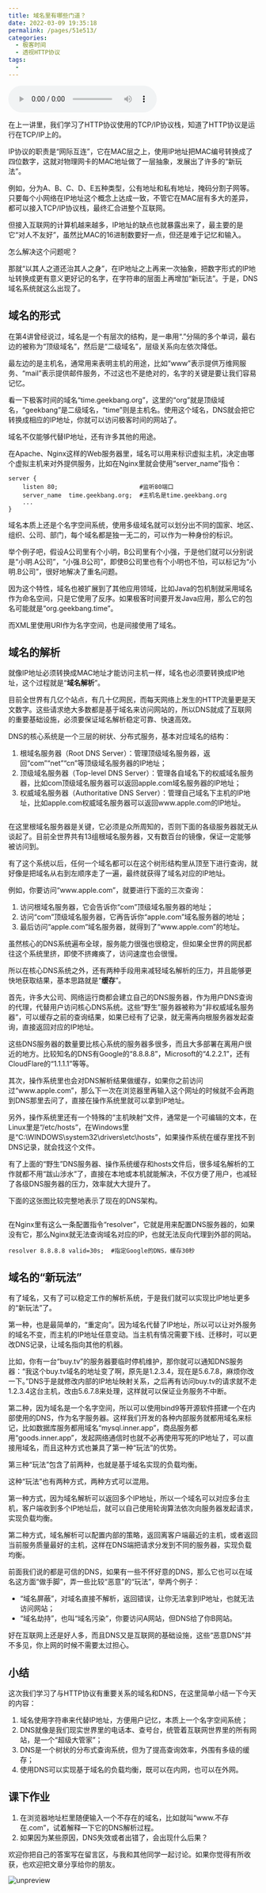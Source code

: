 ```yaml
---
title: 域名里有哪些门道？
date: 2022-03-09 19:35:18
permalink: /pages/51e513/
categories:
  - 极客时间
  - 透视HTTP协议
tags:
  - 
---
```

<audio title="06.域名里有哪些门道？" src="https://static001.geekbang.org/resource/audio/81/3e/81cf8701700965c6fea30f406497bc3e.mp3" controls="controls"></audio> 
<p>在上一讲里，我们学习了HTTP协议使用的TCP/IP协议栈，知道了HTTP协议是运行在TCP/IP上的。</p><p>IP协议的职责是“网际互连”，它在MAC层之上，使用IP地址把MAC编号转换成了四位数字，这就对物理网卡的MAC地址做了一层抽象，发展出了许多的“新玩法”。</p><p>例如，分为A、B、C、D、E五种类型，公有地址和私有地址，掩码分割子网等。只要每个小网络在IP地址这个概念上达成一致，不管它在MAC层有多大的差异，都可以接入TCP/IP协议栈，最终汇合进整个互联网。</p><p>但接入互联网的计算机越来越多，IP地址的缺点也就暴露出来了，最主要的是它“对人不友好”，虽然比MAC的16进制数要好一点，但还是难于记忆和输入。</p><p>怎么解决这个问题呢？</p><p>那就“以其人之道还治其人之身”，在IP地址之上再来一次抽象，把数字形式的IP地址转换成更有意义更好记的名字，在字符串的层面上再增加“新玩法”。于是，DNS域名系统就这么出现了。</p><h2>域名的形式</h2><p>在第4讲曾经说过，域名是一个有层次的结构，是一串用“.”分隔的多个单词，最右边的被称为“顶级域名”，然后是“二级域名”，层级关系向左依次降低。</p><p>最左边的是主机名，通常用来表明主机的用途，比如“www”表示提供万维网服务、“mail”表示提供邮件服务，不过这也不是绝对的，名字的关键是要让我们容易记忆。</p><!-- [[[read_end]]] --><p>看一下极客时间的域名“time.geekbang.org”，这里的“org”就是顶级域名，“geekbang”是二级域名，“time”则是主机名。使用这个域名，DNS就会把它转换成相应的IP地址，你就可以访问极客时间的网站了。</p><p>域名不仅能够代替IP地址，还有许多其他的用途。</p><p>在Apache、Nginx这样的Web服务器里，域名可以用来标识虚拟主机，决定由哪个虚拟主机来对外提供服务，比如在Nginx里就会使用“server_name”指令：</p><pre><code>server {
    listen 80;                       #监听80端口
    server_name  time.geekbang.org;  #主机名是time.geekbang.org
    ...
}
</code></pre><p>域名本质上还是个名字空间系统，使用多级域名就可以划分出不同的国家、地区、组织、公司、部门，每个域名都是独一无二的，可以作为一种身份的标识。</p><p>举个例子吧，假设A公司里有个小明，B公司里有个小强，于是他们就可以分别说是“小明.A公司”，“小强.B公司”，即使B公司里也有个小明也不怕，可以标记为“小明.B公司”，很好地解决了重名问题。</p><p>因为这个特性，域名也被扩展到了其他应用领域，比如Java的包机制就采用域名作为命名空间，只是它使用了反序。如果极客时间要开发Java应用，那么它的包名可能就是“org.geekbang.time”。</p><p>而XML里使用URI作为名字空间，也是间接使用了域名。</p><h2>域名的解析</h2><p>就像IP地址必须转换成MAC地址才能访问主机一样，域名也必须要转换成IP地址，这个过程就是“<strong>域名解析</strong>”。</p><p>目前全世界有几亿个站点，有几十亿网民，而每天网络上发生的HTTP流量更是天文数字。这些请求绝大多数都是基于域名来访问网站的，所以DNS就成了互联网的重要基础设施，必须要保证域名解析稳定可靠、快速高效。</p><p>DNS的核心系统是一个三层的树状、分布式服务，基本对应域名的结构：</p><ol>
<li>根域名服务器（Root DNS Server）：管理顶级域名服务器，返回“com”“net”“cn”等顶级域名服务器的IP地址；</li>
<li>顶级域名服务器（Top-level DNS Server）：管理各自域名下的权威域名服务器，比如com顶级域名服务器可以返回apple.com域名服务器的IP地址；</li>
<li>权威域名服务器（Authoritative DNS Server）：管理自己域名下主机的IP地址，比如apple.com权威域名服务器可以返回www.apple.com的IP地址。</li>
</ol><p><img src="https://static001.geekbang.org/resource/image/6b/f2/6b020454987543efdd1cf6ddec784bf2.png" alt=""></p><p>在这里根域名服务器是关键，它必须是众所周知的，否则下面的各级服务器就无从谈起了。目前全世界共有13组根域名服务器，又有数百台的镜像，保证一定能够被访问到。</p><p>有了这个系统以后，任何一个域名都可以在这个树形结构里从顶至下进行查询，就好像是把域名从右到左顺序走了一遍，最终就获得了域名对应的IP地址。</p><p>例如，你要访问“www.apple.com”，就要进行下面的三次查询：</p><ol>
<li>访问根域名服务器，它会告诉你“com”顶级域名服务器的地址；</li>
<li>访问“com”顶级域名服务器，它再告诉你“apple.com”域名服务器的地址；</li>
<li>最后访问“apple.com”域名服务器，就得到了“www.apple.com”的地址。</li>
</ol><p>虽然核心的DNS系统遍布全球，服务能力很强也很稳定，但如果全世界的网民都往这个系统里挤，即使不挤瘫痪了，访问速度也会很慢。</p><p>所以在核心DNS系统之外，还有两种手段用来减轻域名解析的压力，并且能够更快地获取结果，基本思路就是“<strong>缓存</strong>”。</p><p>首先，许多大公司、网络运行商都会建立自己的DNS服务器，作为用户DNS查询的代理，代替用户访问核心DNS系统。这些“野生”服务器被称为“非权威域名服务器”，可以缓存之前的查询结果，如果已经有了记录，就无需再向根服务器发起查询，直接返回对应的IP地址。</p><p>这些DNS服务器的数量要比核心系统的服务器多很多，而且大多部署在离用户很近的地方。比较知名的DNS有Google的“8.8.8.8”，Microsoft的“4.2.2.1”，还有CloudFlare的“1.1.1.1”等等。</p><p>其次，操作系统里也会对DNS解析结果做缓存，如果你之前访问过“www.apple.com”，那么下一次在浏览器里再输入这个网址的时候就不会再跑到DNS那里去问了，直接在操作系统里就可以拿到IP地址。</p><p>另外，操作系统里还有一个特殊的“主机映射”文件，通常是一个可编辑的文本，在Linux里是“/etc/hosts”，在Windows里是“C:\WINDOWS\system32\drivers\etc\hosts”，如果操作系统在缓存里找不到DNS记录，就会找这个文件。</p><p>有了上面的“野生”DNS服务器、操作系统缓存和hosts文件后，很多域名解析的工作就都不用“跋山涉水”了，直接在本地或本机就能解决，不仅方便了用户，也减轻了各级DNS服务器的压力，效率就大大提升了。</p><p>下面的这张图比较完整地表示了现在的DNS架构。</p><p><img src="https://static001.geekbang.org/resource/image/e5/ac/e51df3245609880641043af65bba94ac.png" alt=""></p><p>在Nginx里有这么一条配置指令“resolver”，它就是用来配置DNS服务器的，如果没有它，那么Nginx就无法查询域名对应的IP，也就无法反向代理到外部的网站。</p><pre><code>resolver 8.8.8.8 valid=30s;  #指定Google的DNS，缓存30秒
</code></pre><h2>域名的“新玩法”</h2><p>有了域名，又有了可以稳定工作的解析系统，于是我们就可以实现比IP地址更多的“新玩法”了。</p><p>第一种，也是最简单的，“重定向”。因为域名代替了IP地址，所以可以让对外服务的域名不变，而主机的IP地址任意变动。当主机有情况需要下线、迁移时，可以更改DNS记录，让域名指向其他的机器。</p><p>比如，你有一台“buy.tv”的服务器要临时停机维护，那你就可以通知DNS服务器：“我这个buy.tv域名的地址变了啊，原先是1.2.3.4，现在是5.6.7.8，麻烦你改一下。”DNS于是就修改内部的IP地址映射关系，之后再有访问buy.tv的请求就不走1.2.3.4这台主机，改由5.6.7.8来处理，这样就可以保证业务服务不中断。</p><p>第二种，因为域名是一个名字空间，所以可以使用bind9等开源软件搭建一个在内部使用的DNS，作为名字服务器。这样我们开发的各种内部服务就都用域名来标记，比如数据库服务都用域名“mysql.inner.app”，商品服务都用“goods.inner.app”，发起网络通信时也就不必再使用写死的IP地址了，可以直接用域名，而且这种方式也兼具了第一种“玩法”的优势。</p><p>第三种“玩法”包含了前两种，也就是基于域名实现的负载均衡。</p><p>这种“玩法”也有两种方式，两种方式可以混用。</p><p>第一种方式，因为域名解析可以返回多个IP地址，所以一个域名可以对应多台主机，客户端收到多个IP地址后，就可以自己使用轮询算法依次向服务器发起请求，实现负载均衡。</p><p>第二种方式，域名解析可以配置内部的策略，返回离客户端最近的主机，或者返回当前服务质量最好的主机，这样在DNS端把请求分发到不同的服务器，实现负载均衡。</p><p>前面我们说的都是可信的DNS，如果有一些不怀好意的DNS，那么它也可以在域名这方面“做手脚”，弄一些比较“恶意”的“玩法”，举两个例子：</p><ul>
<li>“域名屏蔽”，对域名直接不解析，返回错误，让你无法拿到IP地址，也就无法访问网站；</li>
<li>“域名劫持”，也叫“域名污染”，你要访问A网站，但DNS给了你B网站。</li>
</ul><p>好在互联网上还是好人多，而且DNS又是互联网的基础设施，这些“恶意DNS”并不多见，你上网的时候不需要太过担心。</p><h2>小结</h2><p>这次我们学习了与HTTP协议有重要关系的域名和DNS，在这里简单小结一下今天的内容：</p><ol>
<li><span class="orange">域名使用字符串来代替IP地址，方便用户记忆，本质上一个名字空间系统；</span></li>
<li><span class="orange">DNS就像是我们现实世界里的电话本、查号台，统管着互联网世界里的所有网站，是一个“超级大管家”；</span></li>
<li><span class="orange">DNS是一个树状的分布式查询系统，但为了提高查询效率，外围有多级的缓存；</span></li>
<li><span class="orange">使用DNS可以实现基于域名的负载均衡，既可以在内网，也可以在外网。</span></li>
</ol><h2>课下作业</h2><ol>
<li>在浏览器地址栏里随便输入一个不存在的域名，比如就叫“www.不存在.com”，试着解释一下它的DNS解析过程。</li>
<li>如果因为某些原因，DNS失效或者出错了，会出现什么后果？</li>
</ol><p>欢迎你把自己的答案写在留言区，与我和其他同学一起讨论。如果你觉得有所收获，也欢迎把文章分享给你的朋友。</p><p><img src="https://static001.geekbang.org/resource/image/78/36/7838e0e705864ddfeacc79e0aeb8f236.png" alt="unpreview"></p><p></p>